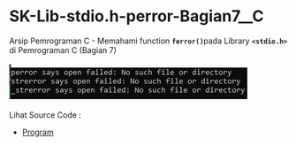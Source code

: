 # SK-Lib-stdio.h-perror-Bagian7__C
Arsip Pemrograman C - Memahami function <code><b>ferror()</b></code>pada Library <code><b>&lt;stdio.h></b></code> di Pemrograman C (Bagian 7)<br><br>
<img src="https://github.com/RizkyKhapidsyah/SK-Lib-stdio.h-perror-Bagian7__C/blob/master/SK-Lib-stdio.h-perror-Bagian7__C/x64/result/001.PNG"><br><br>
Lihat Source Code : <br>
- <a href="https://github.com/RizkyKhapidsyah/SK-Lib-stdio.h-perror-Bagian7__C/blob/master/SK-Lib-stdio.h-perror-Bagian7__C/Source.c">Program</a>

